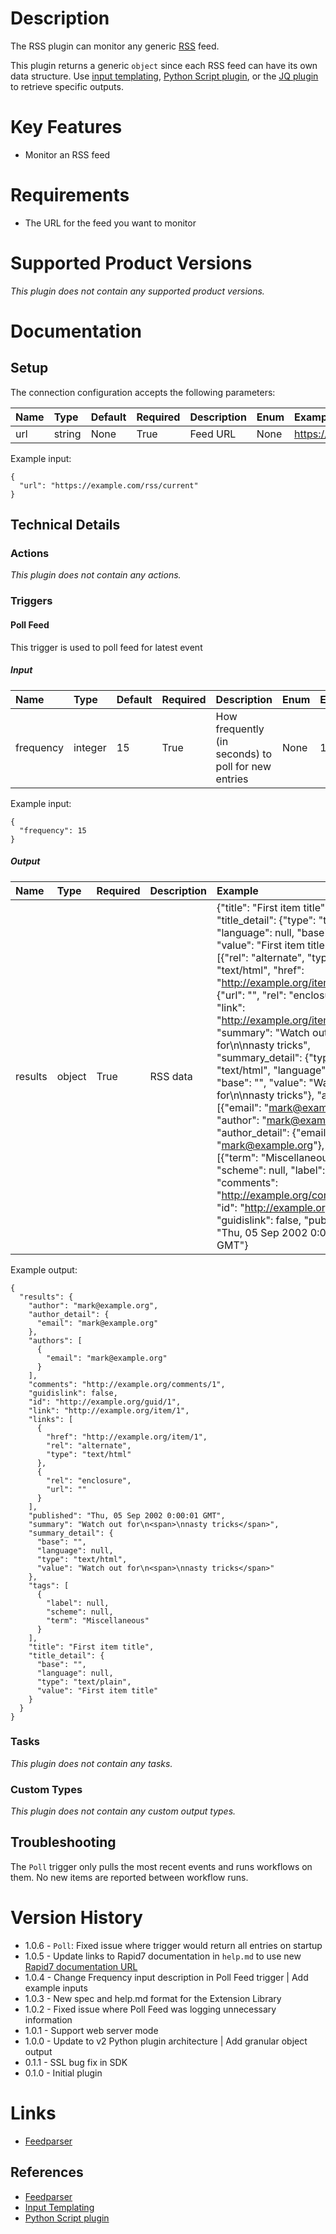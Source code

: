 # Description

The RSS plugin can monitor any generic [RSS](https://en.wikipedia.org/wiki/RSS) feed.

This plugin returns a generic `object` since each RSS feed can have its own data structure.
Use [input templating](https://docs.rapid7.com/insightconnect/format-strings-with-templates/), [Python Script plugin](https://docs.rapid7.com/insightconnect/python-2-or-3-script/), or the [JQ plugin](https://market.komand.com/plugins/komand/jq/0.1.3) to retrieve specific outputs.

# Key Features

* Monitor an RSS feed

# Requirements

* The URL for the feed you want to monitor

# Supported Product Versions
  
*This plugin does not contain any supported product versions.*

# Documentation

## Setup

The connection configuration accepts the following parameters:  

|Name|Type|Default|Required|Description|Enum|Example|Placeholder|Tooltip|
| :--- | :--- | :--- | :--- | :--- | :--- | :--- | :--- | :--- |
|url|string|None|True|Feed URL|None|https://example.com/rss/current|None|None|

Example input:

```
{
  "url": "https://example.com/rss/current"
}
```

## Technical Details

### Actions
  
*This plugin does not contain any actions.*
### Triggers


#### Poll Feed

This trigger is used to poll feed for latest event

##### Input

|Name|Type|Default|Required|Description|Enum|Example|Placeholder|Tooltip|
| :--- | :--- | :--- | :--- | :--- | :--- | :--- | :--- | :--- |
|frequency|integer|15|True|How frequently (in seconds) to poll for new entries|None|15|None|None|
  
Example input:

```
{
  "frequency": 15
}
```

##### Output

|Name|Type|Required|Description|Example|
| :--- | :--- | :--- | :--- | :--- |
|results|object|True|RSS data|{"title": "First item title", "title_detail": {"type": "text/plain", "language": null, "base": "", "value": "First item title"}, "links": [{"rel": "alternate", "type": "text/html", "href": "http://example.org/item/1"}, {"url": "", "rel": "enclosure"}], "link": "http://example.org/item/1", "summary": "Watch out for\n<span>\nnasty tricks</span>", "summary_detail": {"type": "text/html", "language": null, "base": "", "value": "Watch out for\n<span>\nnasty tricks</span>"}, "authors": [{"email": "mark@example.org"}], "author": "mark@example.org", "author_detail": {"email": "mark@example.org"}, "tags": [{"term": "Miscellaneous", "scheme": null, "label": null}], "comments": "http://example.org/comments/1", "id": "http://example.org/guid/1", "guidislink": false, "published": "Thu, 05 Sep 2002 0:00:01 GMT"}|
  
Example output:

```
{
  "results": {
    "author": "mark@example.org",
    "author_detail": {
      "email": "mark@example.org"
    },
    "authors": [
      {
        "email": "mark@example.org"
      }
    ],
    "comments": "http://example.org/comments/1",
    "guidislink": false,
    "id": "http://example.org/guid/1",
    "link": "http://example.org/item/1",
    "links": [
      {
        "href": "http://example.org/item/1",
        "rel": "alternate",
        "type": "text/html"
      },
      {
        "rel": "enclosure",
        "url": ""
      }
    ],
    "published": "Thu, 05 Sep 2002 0:00:01 GMT",
    "summary": "Watch out for\n<span>\nnasty tricks</span>",
    "summary_detail": {
      "base": "",
      "language": null,
      "type": "text/html",
      "value": "Watch out for\n<span>\nnasty tricks</span>"
    },
    "tags": [
      {
        "label": null,
        "scheme": null,
        "term": "Miscellaneous"
      }
    ],
    "title": "First item title",
    "title_detail": {
      "base": "",
      "language": null,
      "type": "text/plain",
      "value": "First item title"
    }
  }
}
```
### Tasks
  
*This plugin does not contain any tasks.*

### Custom Types
  
*This plugin does not contain any custom output types.*

## Troubleshooting
  
The `Poll` trigger only pulls the most recent events and runs workflows on them. No new items are reported between workflow runs.

# Version History

* 1.0.6 - `Poll`: Fixed issue where trigger would return all entries on startup
* 1.0.5 - Update links to Rapid7 documentation in `help.md` to use new [Rapid7 documentation URL](https://docs.rapid7.com/insightconnect/)
* 1.0.4 - Change Frequency input description in Poll Feed trigger | Add example inputs
* 1.0.3 - New spec and help.md format for the Extension Library
* 1.0.2 - Fixed issue where Poll Feed was logging unnecessary information
* 1.0.1 - Support web server mode
* 1.0.0 - Update to v2 Python plugin architecture | Add granular object output
* 0.1.1 - SSL bug fix in SDK
* 0.1.0 - Initial plugin

# Links

* [Feedparser](https://github.com/kurtmckee/feedparser)

## References

* [Feedparser](https://github.com/kurtmckee/feedparser)
* [Input Templating](https://docs.rapid7.com/insightconnect/format-strings-with-templates/)
* [Python Script plugin](https://docs.rapid7.com/insightconnect/python-2-or-3-script/)